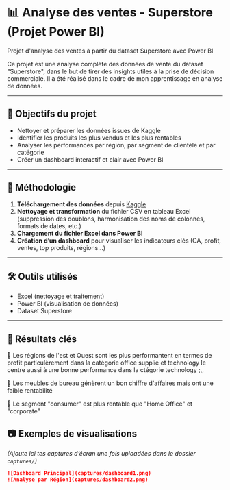 # 📊 Analyse des ventes - Superstore (Projet Power BI)
Projet d'analyse des ventes à partir du dataset Superstore avec Power BI

Ce projet est une analyse complète des données de vente du dataset "Superstore", dans le but de tirer des insights utiles à la prise de décision commerciale. Il a été réalisé dans le cadre de mon apprentissage en analyse de données.

---

## 🎯 Objectifs du projet

- Nettoyer et préparer les données issues de Kaggle
- Identifier les produits les plus vendus et les plus rentables
- Analyser les performances par région, par segment de clientèle et par catégorie
- Créer un dashboard interactif et clair avec Power BI

---

## 🔧 Méthodologie

1. **Téléchargement des données** depuis [Kaggle](https://www.kaggle.com/datasets/vivek468/superstore-dataset-final)
2. **Nettoyage et transformation** du fichier CSV en tableau Excel (suppression des doublons, harmonisation des noms de colonnes, formats de dates, etc.)
3. **Chargement du fichier Excel dans Power BI**
4. **Création d’un dashboard** pour visualiser les indicateurs clés (CA, profit, ventes, top produits, régions...)

---

## 🛠️ Outils utilisés

- Excel (nettoyage et traitement)
- Power BI (visualisation de données)
- Dataset Superstore

---
## 📌 Résultats clés
📍 Les régions de l'est et Ouest sont les plus performantent en termes de profit  particulèrement dans la catégorie office supplie et technology le centre aussi à une bonne performance dans la ctégorie technology  ;,, 

📍 Les meubles de bureau génèrent un bon chiffre d'affaires mais ont une faible rentabilité

📍 Le segment "consumer" est plus rentable que "Home Office" et "corporate"

## 📷 Exemples de visualisations

*(Ajoute ici tes captures d’écran une fois uploadées dans le dossier `captures/`)*

```markdown
![Dashboard Principal](captures/dashboard1.png)
![Analyse par Région](captures/dashboard2.png)
